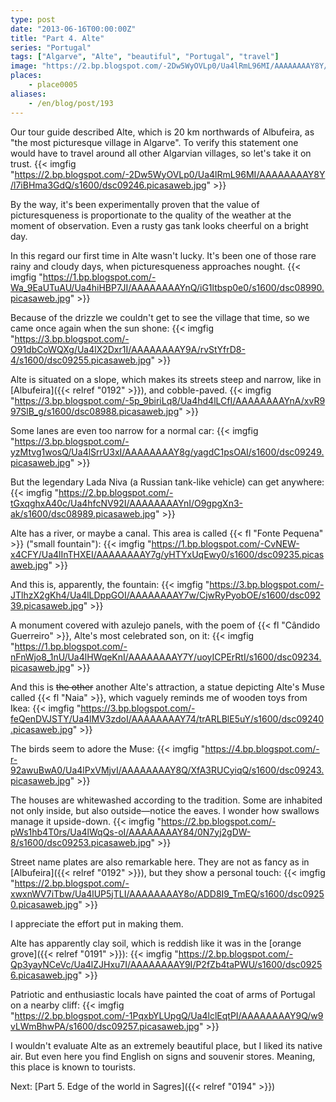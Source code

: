 ```yaml
---
type: post
date: "2013-06-16T00:00:00Z"
title: "Part 4. Alte"
series: "Portugal"
tags: ["Algarve", "Alte", "beautiful", "Portugal", "travel"]
image: "https://2.bp.blogspot.com/-2Dw5WyOVLp0/Ua4lRmL96MI/AAAAAAAAY8Y/l7iBHma3GdQ/s1600/dsc09246.picasaweb.jpg"
places:
    - place0005
aliases:
    - /en/blog/post/193
---
```


Our tour guide described Alte, which is 20 km northwards of Albufeira, as "the most picturesque village in Algarve". To verify this statement one would have to travel around all other Algarvian villages, so let's take it on trust.
{{< imgfig "https://2.bp.blogspot.com/-2Dw5WyOVLp0/Ua4lRmL96MI/AAAAAAAAY8Y/l7iBHma3GdQ/s1600/dsc09246.picasaweb.jpg" >}}

<!--more-->

By the way, it's been experimentally proven that the value of picturesqueness is proportionate to the quality of the weather at the moment of observation. Even a rusty gas tank looks cheerful on a bright day.

In this regard our first time in Alte wasn't lucky. It's been one of those rare rainy and cloudy days, when picturesqueness approaches nought.
{{< imgfig "https://1.bp.blogspot.com/-Wa_9EaUTuAU/Ua4hiHBP7JI/AAAAAAAAYnQ/iG1ltbsp0e0/s1600/dsc08990.picasaweb.jpg" >}}

Because of the drizzle we couldn't get to see the village that time, so we came once again when the sun shone:
{{< imgfig "https://3.bp.blogspot.com/-O91dbCoWQXg/Ua4lX2Dxr1I/AAAAAAAAY9A/rvStYfrD8-4/s1600/dsc09255.picasaweb.jpg" >}}

Alte is situated on a slope, which makes its streets steep and narrow, like in [Albufeira]({{< relref "0192" >}}), and cobble-paved.
{{< imgfig "https://3.bp.blogspot.com/-5p_9biriLq8/Ua4hd4lLCfI/AAAAAAAAYnA/xvR997SlB_g/s1600/dsc08988.picasaweb.jpg" >}}

Some lanes are even too narrow for a normal car:
{{< imgfig "https://3.bp.blogspot.com/-yzMtvg1wosQ/Ua4lSrrU3xI/AAAAAAAAY8g/yagdC1psOAI/s1600/dsc09249.picasaweb.jpg" >}}

But the legendary Lada Niva (a Russian tank-like vehicle) can get anywhere:
{{< imgfig "https://2.bp.blogspot.com/-tGxqghxA40c/Ua4hfcNV92I/AAAAAAAAYnI/O9gpgXn3-ak/s1600/dsc08989.picasaweb.jpg" >}}

Alte has a river, or maybe a canal. This area is called {{< fl "Fonte Pequena" >}} ("small fountain"):
{{< imgfig "https://1.bp.blogspot.com/-CvNEW-x4CFY/Ua4lInTHXEI/AAAAAAAAY7g/yHTYxUqEwy0/s1600/dsc09235.picasaweb.jpg" >}}

And this is, apparently, the fountain:
{{< imgfig "https://3.bp.blogspot.com/-JTlhzX2gKh4/Ua4lLDppGOI/AAAAAAAAY7w/CjwRyPyobOE/s1600/dsc09239.picasaweb.jpg" >}}

A monument covered with azulejo panels, with the poem of {{< fl "Cândido Guerreiro" >}}, Alte's most celebrated son, on it:
{{< imgfig "https://1.bp.blogspot.com/-nFnWjo8_1nU/Ua4lHWqeKnI/AAAAAAAAY7Y/uoyICPErRtI/s1600/dsc09234.picasaweb.jpg" >}}

And this is ~~the other~~ another Alte's attraction, a statue depicting Alte's Muse called {{< fl "Naia" >}}, which vaguely reminds me of wooden toys from Ikea:
{{< imgfig "https://3.bp.blogspot.com/-feQenDVJSTY/Ua4lMV3zdoI/AAAAAAAAY74/trARLBlE5uY/s1600/dsc09240.picasaweb.jpg" >}}

The birds seem to adore the Muse:
{{< imgfig "https://4.bp.blogspot.com/-r-92awuBwA0/Ua4lPxVMjvI/AAAAAAAAY8Q/XfA3RUCyiqQ/s1600/dsc09243.picasaweb.jpg" >}}

The houses are whitewashed according to the tradition. Some are inhabited not only inside, but also outside—notice the eaves. I wonder how swallows manage it upside-down.
{{< imgfig "https://2.bp.blogspot.com/-pWs1hb4T0rs/Ua4lWqQs-oI/AAAAAAAAY84/0N7yj2gDW-8/s1600/dsc09253.picasaweb.jpg" >}}

Street name plates are also remarkable here. They are not as fancy as in [Albufeira]({{< relref "0192" >}}), but they show a personal touch:
{{< imgfig "https://2.bp.blogspot.com/-xwxnWV7iTbw/Ua4lUP5jTLI/AAAAAAAAY8o/ADD8I9_TmEQ/s1600/dsc09250.picasaweb.jpg" >}}

I appreciate the effort put in making them.

Alte has apparently clay soil, which is reddish like it was in the [orange grove]({{< relref "0191" >}}):
{{< imgfig "https://2.bp.blogspot.com/-Qp3yayNCeVc/Ua4lZJHxu7I/AAAAAAAAY9I/P2fZb4taPWU/s1600/dsc09256.picasaweb.jpg" >}}

Patriotic and enthusiastic locals have painted the coat of arms of Portugal on a nearby cliff:
{{< imgfig "https://2.bp.blogspot.com/-1PqxbYLUpgQ/Ua4lclEqtPI/AAAAAAAAY9Q/w9vLWmBhwPA/s1600/dsc09257.picasaweb.jpg" >}}

I wouldn't evaluate Alte as an extremely beautiful place, but I liked its native air. But even here you find English on signs and souvenir stores. Meaning, this place is known to tourists.

Next: [Part 5. Edge of the world in Sagres]({{< relref "0194" >}})
